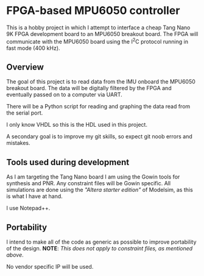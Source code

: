 # FPGA-based MPU6050 controller
This is a hobby project in which I attempt to interface a cheap Tang Nano 9K FPGA development board to an MPU6050 breakout board.
The FPGA will communicate with the MPU6050 board using the I<sup>2</sup>C protocol running in fast mode (400 kHz).

## Overview
The goal of this project is to read data from the IMU onboard the MPU6050 breakout board.
The data will be digitally filtered by the FPGA and eventually passed on to a computer via UART.

There will be a Python script for reading and graphing the data read from the serial port.

I only know VHDL so this is the HDL used in this project.

A secondary goal is to improve my git skills, so expect git noob errors and mistakes.

## Tools used during development
As I am targeting the Tang Nano board I am using the Gowin tools for synthesis and PNR. Any constraint files will be Gowin specific.
All simulations are done using the _"Altera starter edition"_ of Modelsim, as this is what I have at hand.

I use Notepad++.

## Portability
I intend to make all of the code as generic as possible to improve portability of the design.
**NOTE**: _This does not apply to constraint files, as mentioned above_.

No vendor specific IP will be used.
